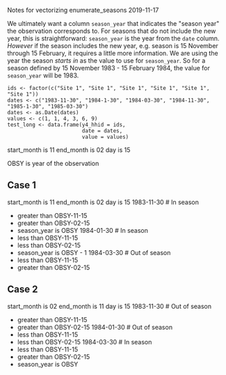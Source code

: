 Notes for vectorizing enumerate_seasons
2019-11-17

We ultimately want a column `season_year` that indicates the "season year" the
observation corresponds to. For seasons that do not include the new year, this
is straightforward: `season_year` is the year from the `date` column. _However_
if the season includes the new year, e.g. season is 15 November through 15
February, it requires a little more information. We are using the year the
season _starts in_ as the value to use for `season_year`. So for a season
defined by 15 November 1983 - 15 February 1984, the value for `season_year` will
be 1983.

```
ids <- factor(c("Site 1", "Site 1", "Site 1", "Site 1", "Site 1", "Site 1"))
dates <- c("1983-11-30", "1984-1-30", "1984-03-30", "1984-11-30", "1985-1-30", "1985-03-30")
dates <- as.Date(dates)
values <- c(1, 1, 4, 3, 6, 9)
test_long <- data.frame(y4_hhid = ids,
                        date = dates,
                        value = values)
```

start_month is 11
end_month is 02
day is 15

OBSY is year of the observation

## Case 1
start_month is 11
end_month is 02
day is 15
1983-11-30     # In season
+ greater than OBSY-11-15
+ greater than OBSY-02-15
+ season_year is OBSY
1984-01-30     # In season
+ less than OBSY-11-15
+ less than OBSY-02-15
+ season_year is OBSY - 1
1984-03-30     # Out of season
+ less than OBSY-11-15
+ greater than OBSY-02-15

## Case 2
start_month is 02
end_month is 11
day is 15
1983-11-30     # Out of season
+ greater than OBSY-11-15
+ greater than OBSY-02-15
1984-01-30     # Out of season
+ less than OBSY-11-15
+ less than OBSY-02-15
1984-03-30     # In season
+ less than OBSY-11-15
+ greater than OBSY-02-15
+ season_year is OBSY
